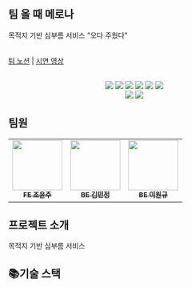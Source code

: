 ## 팀 올 때 메로나 
목적지 기반 심부름 서비스 "오다 주웠다"  
<br>

[팀 노션](https://bubbly-silicon-1b9.notion.site/2c6eb7aa93a84aee9d16a001ba3ecc95) | 
[시연 영상]()


<br>

<div align=center>
<img src="https://img.shields.io/badge/표시할이름-색상?style=for-the-badge&logo=기술스택아이콘&logoColor=white">
<img src="https://img.shields.io/badge/java-007396?style=for-the-badge&logo=java&logoColor=white">
<img src="https://img.shields.io/badge/springboot-6DB33F?style=for-the-badge&logo=springboot&logoColor=white">
<img src="https://img.shields.io/badge/Redis-DC382D?style=for-the-badge&logo=Redis&logoColor=white">
<img src="https://img.shields.io/badge/AWS-232F3E?style=for-the-badge&logo=Amazon AWS&logoColor=white">
<img src="https://img.shields.io/badge/MySQL-4479A1?style=for-the-badge&logo=MySQL&logoColor=white">
<br>
<img src="https://img.shields.io/badge/Kotlin-7F52FF?style=for-the-badge&logo=Kotlin&logoColor=white">
<img src="https://img.shields.io/badge/Android Studio-3DDC84?style=for-the-badge&logo=Android Studio&logoColor=white">

</div>


## 팀원
<table>
  <tbody>
    <tr>
      <td align="center"><a href="https://github.com/choyunju"><img src="https://avatars.githubusercontent.com/u/99892677?v=4" width="100px;" alt=""/><br /><sub><b>FE 조윤주 </b></sub></a><br /></td>
      <td align="center"><a href="https://github.com/minjeongkk"><img src="https://avatars.githubusercontent.com/u/69973291?v=4" width="100px;" alt=""/><br /><sub><b>BE 김민정 </b></sub></a><br /></td>
      <td align="center"><a href="https://github.com/OneK-2"><img src="https://avatars.githubusercontent.com/u/85729858?v=4" width="100px;" alt=""/><br /><sub><b>BE 이원규 </b></sub></a><br /></td>
    </tr>
  </tbody>
</table>


## 프로젝트 소개
목적지 기반 심부름 서비스

## 📚기술 스택
